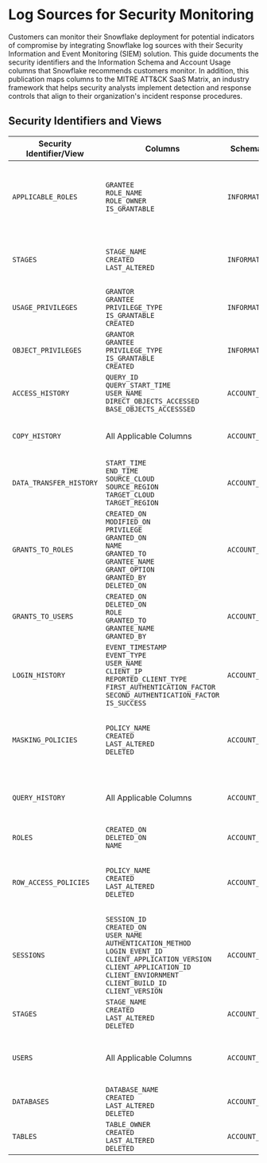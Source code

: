 # Log Sources for Security Monitoring

Customers can monitor their Snowflake deployment for potential indicators of compromise by integrating Snowflake log sources with their Security Information and Event Monitoring (SIEM) solution. This guide documents the security identifiers and the Information Schema and Account Usage columns that Snowflake recommends customers monitor. In addition, this publication maps columns to the MITRE ATT&CK SaaS Matrix, an industry framework that helps security analysts implement detection and response controls that align to their organization's incident response procedures.

## Security Identifiers and Views
| Security Identifier/View | Columns | Schema Location | Latency | MITRE ATT&CK |
|---|---|---|---|---|
| `APPLICABLE_ROLES` | `GRANTEE`<br>`ROLE_NAME`<br>`ROLE_OWNER`<br>`IS_GRANTABLE` | `INFORMATION_SCHEMA` | n/a | <a href="https://attack.mitre.org/techniques/T1060/" target="_blank">T1060- Permission Group Discovery</a><br><a href="https://attack.mitre.org/techniques/T1087/" target="_blank">T1087 - Account Discovery</a> |
| `STAGES` | `STAGE_NAME`<br>`CREATED`<br>`LAST_ALTERED` | `INFORMATION_SCHEMA` | n/a | <a href="https://attack.mitre.org/techniques/T1213/" target="_blank">T1213- Data Collection/ Exfiltration</a><br><a href="https://attack.mitre.org/techniques/T1074/" target="_blank">T1074 Data Staged</a> |
| `USAGE_PRIVILEGES` | `GRANTOR`<br>`GRANTEE`<br>`PRIVILEGE_TYPE`<br>`IS_GRANTABLE`<br>`CREATED` | `INFORMATION_SCHEMA` | n/a | <a href="https://attack.mitre.org/techniques/T1078/" target="_blank">T1078- Privilege Escalation</a> |
| `OBJECT_PRIVILEGES` | `GRANTOR`<br>`GRANTEE`<br>`PRIVILEGE_TYPE`<br>`IS_GRANTABLE`<br>`CREATED` | `INFORMATION_SCHEMA` | n/a | <a href="https://attack.mitre.org/techniques/T1078/" target="_blank">T1078- Privilege Escalation</a> |
| `ACCESS_HISTORY` | `QUERY_ID`<br>`QUERY_START_TIME`<br>`USER_NAME`<br>`DIRECT_OBJECTS_ACCESSED`<br>`BASE_OBJECTS_ACCESSSED` | `ACCOUNT_USAGE` | 3 hours | <a href="https://attack.mitre.org/techniques/T1078/" target="_blank">T1078- Valid Accounts</a> |
| `COPY_HISTORY` | All Applicable Columns | ``ACCOUNT_USAGE`` | 2 Hours | <a href="https://attack.mitre.org/techniques/T1213/" target="_blank">T1213- Data Collection</a><br><a href="https://attack.mitre.org/techniques/T1074/" target="_blank">T1074 - Data Staged</a> |
| `DATA_TRANSFER_HISTORY` | `START_TIME`<br>`END_TIME`<br>`SOURCE_CLOUD`<br>`SOURCE_REGION`<br>`TARGET_CLOUD`<br>`TARGET_REGION` | `ACCOUNT_USAGE` | 2 Hours | <a href="https://attack.mitre.org/techniques/T1213/" target="_blank">T1213- Data Collection</a><br><a href="https://attack.mitre.org/techniques/T1074/" target="_blank">T1074 - Data Staged</a> |
| `GRANTS_TO_ROLES` | `CREATED_ON`<br>`MODIFIED_ON`<br>`PRIVILEGE`<br>`GRANTED_ON`<br>`NAME`<br>`GRANTED_TO`<br>`GRANTEE_NAME`<br>`GRANT_OPTION`<br>`GRANTED_BY`<br>`DELETED_ON` | `ACCOUNT_USAGE` | 2 Hours | <a href="https://attack.mitre.org/techniques/T1078/" target="_blank">T1078- Privilege Escalation</a> |
| `GRANTS_TO_USERS` | `CREATED_ON`<br>`DELETED_ON`<br>`ROLE`<br>`GRANTED_TO`<br>`GRANTEE_NAME`<br>`GRANTED_BY` | `ACCOUNT_USAGE` | 2 hours | <a href="https://attack.mitre.org/techniques/T1078/" target="_blank">T1078- Privilege Escalation</a> |
| `LOGIN_HISTORY` | `EVENT_TIMESTAMP`<br>`EVENT_TYPE`<br>`USER_NAME`<br>`CLIENT_IP`<br>`REPORTED_CLIENT_TYPE`<br>`FIRST_AUTHENTICATION_FACTOR`<br>`SECOND_AUTHENTICATION_FACTOR`<br>`IS_SUCCESS` | `ACCOUNT_USAGE` | 2 hours | <a href="https://attack.mitre.org/techniques/T1078/" target="_blank">T1078.004- Cloud Accounts</a> |
| `MASKING_POLICIES` | `POLICY_NAME`<br>`CREATED`<br>`LAST_ALTERED`<br>`DELETED` | `ACCOUNT_USAGE` | 2 hours | <a href="https://attack.mitre.org/techniques/T1080/" target="_blank">T1080- Taint Shared Content</a><br><a href="https://attack.mitre.org/tactics/TA0005/" target="_blank">TA0005 - Defense Evasion</a> |
| `QUERY_HISTORY` | All Applicable Columns | `ACCOUNT_USAGE` | 45 minutes | <a href="https://attack.mitre.org/tactics/TA0003/" target="_blank">TA0003 - Persistence</a><br><a href="https://attack.mitre.org/tactics/TA0003/" target="_blank">TA0003 - Valid Accounts</a> |
| `ROLES` | `CREATED_ON`<br>`DELETED_ON`<br>`NAME` | `ACCOUNT_USAGE` | 2 hours | <a href="https://attack.mitre.org/tactics/TA0003/" target="_blank">TA0003 - Persistence</a> |
| `ROW_ACCESS_POLICIES` | `POLICY_NAME`<br>`CREATED`<br>`LAST_ALTERED`<br>`DELETED` | `ACCOUNT_USAGE` | 2 hours | <a href="https://attack.mitre.org/techniques/T1080/" target="_blank">T1080- Taint Shared Content</a><br><a href="https://attack.mitre.org/tactics/TA0005/" target="_blank">TA0005 - Defense Evasion</a> |
| `SESSIONS` | `SESSION_ID`<br>`CREATED_ON`<br>`USER_NAME`<br>`AUTHENTICATION_METHOD`<br>`LOGIN_EVENT_ID`<br>`CLIENT_APPLICATION_VERSION`<br>`CLIENT_APPLICATION_ID`<br>`CLIENT_ENVIORNMENT`<br>`CLIENT_BUILD_ID`<br>`CLIENT_VERSION` | `ACCOUNT_USAGE` | 3 hours | <a href="https://attack.mitre.org/tactics/TA0003/" target="_blank">TA0003 - Persistence</a><br><a href="https://attack.mitre.org/techniques/T1550/" target="_blank">T1550 - Use Alternate Authentication Material</a> |
| `STAGES` | `STAGE_NAME`<br>`CREATED`<br>`LAST_ALTERED`<br>`DELETED` | `ACCOUNT_USAGE` | 2 hours | <a href="https://attack.mitre.org/techniques/T1074/" target="_blank">T1074 - Data Staged</a> |
| `USERS` | All Applicable Columns | `ACCOUNT_USAGE` | 2 hours | <a href="https://attack.mitre.org/tactics/TA0003/" target="_blank">TA0003 - Persistence</a><br><a href="https://attack.mitre.org/tactics/TA0003/" target="_blank">TA0003 - Valid Accounts</a> |
| `DATABASES` | `DATABASE_NAME`<br>`CREATED`<br>`LAST_ALTERED`<br>`DELETED` | `ACCOUNT_USAGE` | 2 hours | <a href="https://attack.mitre.org/techniques/T1074/" target="_blank">T1074 - Data Staged</a> |
| `TABLES` | `TABLE_OWNER`<br>`CREATED`<br>`LAST_ALTERED`<br>`DELETED` | `ACCOUNT_USAGE` | 2 hours | <a href="https://attack.mitre.org/techniques/T1074/" target="_blank">T1074 - Data Staged</a> |
